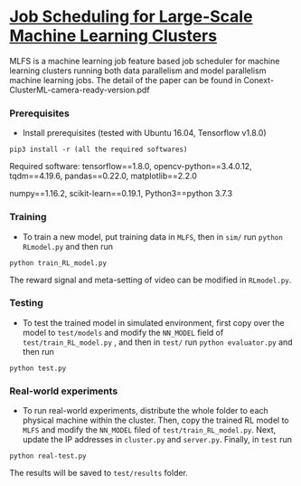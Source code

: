 # [Job Scheduling for Large-Scale Machine Learning Clusters](https://dl.acm.org/doi/pdf/10.1145/3386367.3432588)

MLFS is a machine learning job feature based job scheduler for machine learning clusters running both data parallelism and model parallelism machine learning jobs. The detail of the paper can be found in Conext-ClusterML-camera-ready-version.pdf

### Prerequisites
- Install prerequisites (tested with Ubuntu 16.04, Tensorflow v1.8.0)
```
pip3 install -r (all the required softwares)
```

Required software: tensorflow==1.8.0, opencv-python==3.4.0.12, tqdm==4.19.6, pandas==0.22.0, matplotlib==2.2.0

numpy==1.16.2, scikit-learn==0.19.1, Python3==python 3.7.3

### Training
- To train a new model, put training data in `MLFS`, then in `sim/` run `python RLmodel.py` and then run
```
python train_RL_model.py
```

The reward signal and meta-setting of video can be modified in `RLmodel.py`. 

### Testing
- To test the trained model in simulated environment, first copy over the model to `test/models` and modify the `NN_MODEL` field of `test/train_RL_model.py` , and then in `test/` run `python evaluator.py` and then run 
```
python test.py
```

### Real-world experiments
- To run real-world experiments, distribute the whole folder to each physical machine within the cluster. Then, copy the trained RL model to `MLFS` and modify the `NN_MODEL` filed of `test/train_RL_model.py`. Next, update the IP addresses in `cluster.py` and `server.py`.  Finally, in `test` run
```
python real-test.py
```

The results will be saved to `test/results` folder.



